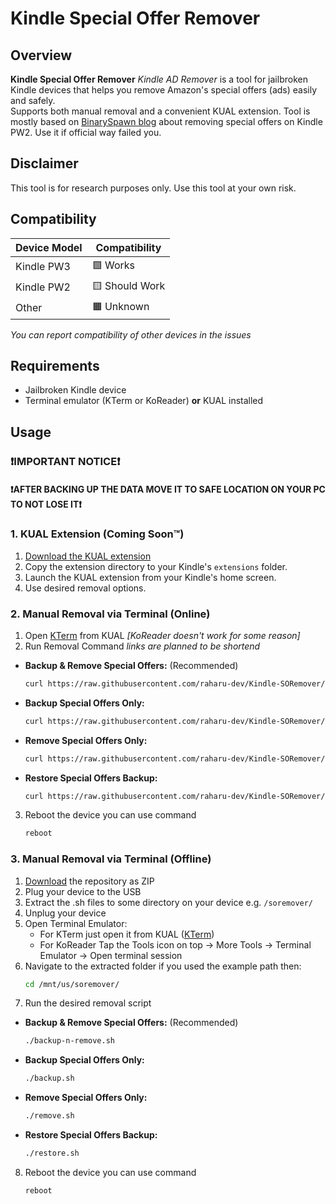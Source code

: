 # Kindle Special Offer Remover
## Overview

**Kindle Special Offer Remover** *Kindle AD Remover* is a tool for jailbroken Kindle devices that helps you remove Amazon's special offers (ads) easily and safely.  
Supports both manual removal and a convenient KUAL extension.
Tool is mostly based on [BinarySpawn blog](https://www.binaryspawn.com/4/) about removing special offers on Kindle PW2. Use it if official way failed you.

## Disclaimer
This tool is for research purposes only. Use this tool at your own risk.

## Compatibility
| Device Model | Compatibility  |
|--------------|----------------|
| Kindle PW3   | 🟩 Works       |
| Kindle PW2   | 🟨 Should Work |
| Other        | 🟧 Unknown     |

*You can report compatibility of other devices in the issues*
## Requirements
- Jailbroken Kindle device
- Terminal emulator (KTerm or KoReader) **or** KUAL installed

## Usage
### ❗IMPORTANT NOTICE❗
#### ❗AFTER BACKING UP THE DATA MOVE IT TO SAFE LOCATION ON YOUR PC TO NOT LOSE IT❗
### 1. KUAL Extension (Coming Soon™)
1. [Download the KUAL extension](https://github.com/username/repo/releases)
2. Copy the extension directory to your Kindle's `extensions` folder.
3. Launch the KUAL extension from your Kindle's home screen.
4. Use desired removal options.

### 2. Manual Removal via Terminal (Online)
1. Open [KTerm](https://github.com/bfabiszewski/kterm/releases/) from KUAL *[KoReader doesn't work for some reason]*
2. Run Removal Command *links are planned to be shortend*
- **Backup & Remove Special Offers:** (Recommended)
  ```sh
  curl https://raw.githubusercontent.com/raharu-dev/Kindle-SORemover/main/backup-n-remove.sh | sh
  ```
- **Backup Special Offers Only:**
  ```sh
  curl https://raw.githubusercontent.com/raharu-dev/Kindle-SORemover/main/backup.sh | sh
  ```
- **Remove Special Offers Only:**
  ```sh
  curl https://raw.githubusercontent.com/raharu-dev/Kindle-SORemover/main/remove.sh | sh
  ```
- **Restore Special Offers Backup:**
  ```sh
  curl https://raw.githubusercontent.com/raharu-dev/Kindle-SORemover/main/restore.sh | sh
  ```
3. Reboot the device you can use command
    ```sh
    reboot
    ```

### 3. Manual Removal via Terminal (Offline)
1. [Download](https://github.com/raharu-dev/Kindle-SORemover/archive/refs/heads/main.zip) the repository as ZIP
2. Plug your device to the USB
3. Extract the .sh files to some directory on your device e.g. `/soremover/`
4. Unplug your device
5. Open Terminal Emulator:
    - For KTerm just open it from KUAL ([KTerm](https://github.com/bfabiszewski/kterm/releases/))
    - For KoReader Tap the Tools icon on top → More Tools → Terminal Emulator → Open terminal session
6. Navigate to the extracted folder if you used the example path then: 
    ```sh
    cd /mnt/us/soremover/
    ```
7. Run the desired removal script
- **Backup & Remove Special Offers:** (Recommended)
    ```sh
    ./backup-n-remove.sh
    ```
- **Backup Special Offers Only:**
    ```sh
    ./backup.sh
    ```
- **Remove Special Offers Only:**
    ```sh
    ./remove.sh
    ```
- **Restore Special Offers Backup:**
    ```sh
    ./restore.sh
    ```
8. Reboot the device you can use command
    ```sh
    reboot
    ```
